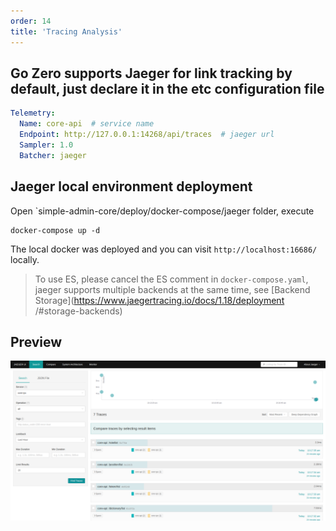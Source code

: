 ```yaml
---
order: 14
title: 'Tracing Analysis'
---
```


## Go Zero supports Jaeger for link tracking by default, just declare it in the etc configuration file

```yaml
Telemetry:
  Name: core-api  # service name 
  Endpoint: http://127.0.0.1:14268/api/traces  # jaeger url
  Sampler: 1.0
  Batcher: jaeger
```

## Jaeger local environment deployment
Open `simple-admin-core/deploy/docker-compose/jaeger folder, execute

```shell
docker-compose up -d
```

The local docker was deployed and you can visit `http://localhost:16686/` locally.

> To use ES, please cancel the ES comment in `docker-compose.yaml`, jaeger supports multiple backends at the same time, see [Backend Storage](https://www.jaegertracing.io/docs/1.18/deployment /#storage-backends)

## Preview

![Jaeger UI](/assets/jaeger_ui.png)
